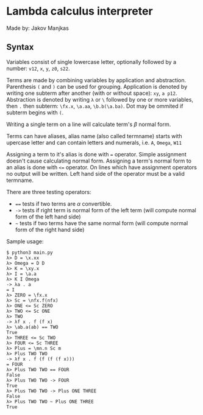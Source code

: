 # Lambda calculus interpreter

Made by: Jakov Manjkas

## Syntax
Variables consist of single lowercase letter, optionally followed by a number: `v12`, `x`, `y`, `z0`, `s22`.

Terms are made by combining variables by application and abstraction.  Parenthesis `(` and `)` can be used for grouping.
Application is denoted by writing one subterm after another (with or without space): `xy`, `a p12`.
Abstraction is denoted by writing `λ` or `\` followed by one or more variables, then `.` then subterm: `\fx.x`, `\a.aa`, `\b.b(\a.ba)`. Dot may be ommited if subterm begins with `(`.

Writing a single term on a line will calculate term's $\beta$ normal form.

Terms can have aliases, alias name (also called termname) starts with upercase letter and can contain letters and numerals, i.e. `A`, `Omega`, `W11`

Assigning a term to it's alias is done with `=` operator.  Simple assignment doesn't cause calculating normal form.
Assigning a term's normal form to an alias is done with `<=` operator.
On lines which have assignment operators no output will be written.  Left hand side of the operator must be a valid termname.

There are three testing operators:
- `==` tests if two terms are $\alpha$ convertible.
- `->` tests if right term is normal form of the left term (will compute normal form of the left hand side)
- `~` tests if two terms have the same normal form (will compute normal form of the right hand side)

Sample usage:
```
$ python3 main.py
λ> D = \x.xx
λ> Omega = D D
λ> K = \xy.x
λ> I = \a.a
λ> K I Omega
-> λa . a
= I
λ> ZERO = \fx.x
λ> Sc = \nfx.f(nfx) 
λ> ONE <= Sc ZERO 
λ> TWO <= Sc ONE 
λ> TWO
-> λf x . f (f x)
λ> \ab.a(ab) == TWO
True
λ> THREE <= Sc TWO
λ> FOUR <= Sc THREE
λ> Plus = \mn.n Sc m
λ> Plus TWO TWO
-> λf x . f (f (f (f x)))
= FOUR
λ> Plus TWO TWO == FOUR
False
λ> Plus TWO TWO -> FOUR
True
λ> Plus TWO TWO -> Plus ONE THREE
False
λ> Plus TWO TWO ~ Plus ONE THREE
True
```
